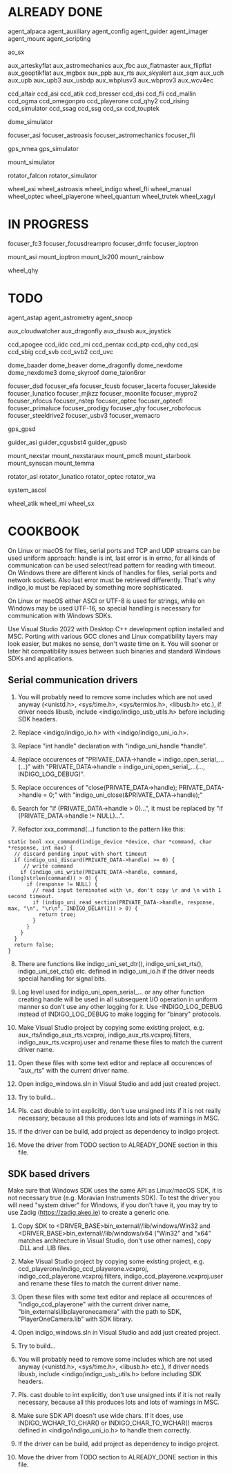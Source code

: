# ALREADY DONE

agent_alpaca
agent_auxiliary
agent_config
agent_guider
agent_imager
agent_mount
agent_scripting

ao_sx

aux_arteskyflat
aux_astromechanics
aux_fbc
aux_flatmaster
aux_flipflat
aux_geoptikflat
aux_mgbox
aux_ppb
aux_rts
aux_skyalert
aux_sqm
aux_uch
aux_upb
aux_upb3
aux_usbdp
aux_wbplusv3
aux_wbprov3
aux_wcv4ec

ccd_altair
ccd_asi
ccd_atik
ccd_bresser
ccd_dsi
ccd_fli
ccd_mallin
ccd_ogma
ccd_omegonpro
ccd_playerone
ccd_qhy2
ccd_rising
ccd_simulator
ccd_ssag
ccd_ssg
ccd_sx
ccd_touptek

dome_simulator

focuser_asi
focuser_astroasis
focuser_astromechanics
focuser_fli

gps_nmea
gps_simulator

mount_simulator

rotator_falcon
rotator_simulator

wheel_asi
wheel_astroasis
wheel_indigo
wheel_fli
wheel_manual
wheel_optec
wheel_playerone
wheel_quantum
wheel_trutek
wheel_xagyl

# IN PROGRESS

focuser_fc3
focuser_focusdreampro
focuser_dmfc
focuser_ioptron

mount_asi
mount_ioptron
mount_lx200
mount_rainbow

wheel_qhy

# TODO

agent_astap
agent_astrometry
agent_snoop

aux_cloudwatcher
aux_dragonfly
aux_dsusb
aux_joystick

ccd_apogee
ccd_iidc
ccd_mi
ccd_pentax
ccd_ptp
ccd_qhy
ccd_qsi
ccd_sbig
ccd_svb
ccd_svb2
ccd_uvc

dome_baader
dome_beaver
dome_dragonfly
dome_nexdome
dome_nexdome3
dome_skyroof
dome_talon6ror

focuser_dsd
focuser_efa
focuser_fcusb
focuser_lacerta
focuser_lakeside
focuser_lunatico
focuser_mjkzz
focuser_moonlite
focuser_mypro2
focuser_nfocus
focuser_nstep
focuser_optec
focuser_optecfl
focuser_primaluce
focuser_prodigy
focuser_qhy
focuser_robofocus
focuser_steeldrive2
focuser_usbv3
focuser_wemacro

gps_gpsd

guider_asi
guider_cgusbst4
guider_gpusb

mount_nexstar
mount_nexstaraux
mount_pmc8
mount_starbook
mount_synscan
mount_temma

rotator_asi
rotator_lunatico
rotator_optec
rotator_wa

system_ascol

wheel_atik
wheel_mi
wheel_sx

# COOKBOOK

On Linux or macOS for files, serial ports and TCP and UDP streams can be used uniform approach: handle is int, last error is in errno, for all kinds of communication can be used select/read pattern for reading with timeout. On Windows there are different kinds of handles for files, serial ports and network sockets. Also last error must be retrieved differently. That's why indigo_io must be replaced by something more sophisticated.

On Linux or macOS either ASCI or UTF-8 is used for strings, while on Windows may be used UTF-16, so special handling is necessary for communication with Windows SDKs.

Use Visual Studio 2022 with Desktop C++ development option installed and MSC. Porting with various GCC clones and Linux compatibility layers may look easier, but makes no sense, don't waste time on it. You will sooner or later hit compatibility issues between such binaries and standard Windows SDKs and applications. 

## Serial communication drivers

1. You will probably need to remove some includes which are not used anyway (<unistd.h>, <sys/time.h>, <sys/termios.h>, <libusb.h> etc.), if driver needs libusb, include <indigo/indigo_usb_utils.h> before including SDK headers.

2. Replace <indigo/indigo_io.h> with <indigo/indigo_uni_io.h>.

3. Replace "int handle" declaration with "indigo_uni_handle *handle".

4. Replace occurences of "PRIVATE_DATA->handle = indigo_open_serial_...(...)" with "PRIVATE_DATA->handle = indigo_uni_open_serial_...(..., INDIGO_LOG_DEBUG)".

5. Replace occurences of "close(PRIVATE_DATA->handle); PRIVATE_DATA->handle = 0;" with "indigo_uni_close(&PRIVATE_DATA->handle);"

6. Search for "if (PRIVATE_DATA->handle > 0)...", it must be replaced by "if (PRIVATE_DATA->handle != NULL)...".

7. Refactor xxx_command(...) function to the pattern like this:

```
static bool xxx_command(indigo_device *device, char *command, char *response, int max) {
  // discard pending input with short timeout
  if (indigo_uni_discard(PRIVATE_DATA->handle) >= 0) { 
     // write command
    if (indigo_uni_write(PRIVATE_DATA->handle, command, (long)strlen(command)) > 0) { 
      if (response != NULL) {
        // read input terminated with \n, don't copy \r and \n with 1 second timeout.
        if (indigo_uni_read_section(PRIVATE_DATA->handle, response, max, "\n", "\r\n", INDIGO_DELAY(1)) > 0) {
          return true;
        }
      }
    }
  }
  return false;
}
```

8. There are functions like indigo_uni_set_dtr(), indigo_uni_set_rts(), indigo_uni_set_cts() etc. defined in indigo_uni_io.h if the driver needs special handling for signal bits.

9. Log level used for indigo_uni_open_serial_... or any other function creating handle will be used in all subsequent I/O operation in uniform manner so don't use any other logging for it. Use -INDIGO_LOG_DEBUG instead of INDIGO_LOG_DEBUG to make logging for "binary" protocols.

10. Make Visual Studio project by copying some existing project, e.g. aux_rts/indigo_aux_rts.vcxproj, indigo_aux_rts.vcxproj.filters, indigo_aux_rts.vcxproj.user and rename these files to match the current driver name.

11. Open these files with some text editor and replace all occurences of "aux_rts" with the current driver name.

12. Open indigo_windows.sln in Visual Studio and add just created project.

13. Try to build...

14. Pls. cast double to int explicitly, don't use unsigned ints if it is not really necessary, because all this produces lots and lots of warnings in MSC.

15. If the driver can be build, add project as dependency to indigo project.

16. Move the driver from TODO section to ALREADY_DONE section in this file.

## SDK based drivers

Make sure that Windows SDK uses the same API as Linux/macOS SDK, it is not necessary true (e.g. Moravian Instruments SDK). To test the driver you will need "system driver" for Windows, if you don't have it, you may try to use Zadig (https://zadig.akeo.ie) to create a generic one.

1. Copy SDK to <DRIVER_BASE>bin_external/<SDK>/lib/windows/Win32 and  <DRIVER_BASE>bin_external/<SDK>/lib/windows/x64 ("Win32" and "x64" matches architecture in Visual Studio, don't use other names), copy .DLL and .LIB files.

2. Make Visual Studio project by copying some existing project, e.g. ccd_playerone/indigo_ccd_playerone.vcxproj, indigo_ccd_playerone.vcxproj.filters, indigo_ccd_playerone.vcxproj.user and rename these files to match the current driver name.

3. Open these files with some text editor and replace all occurences of "indigo_ccd_playerone" with the current driver name, "bin_externals\libplayeronecamera" with the path to SDK, "PlayerOneCamera.lib" with SDK library.

4. Open indigo_windows.sln in Visual Studio and add just created project.

5. Try to build...

6. You will probably need to remove some includes which are not used anyway (<unistd.h>, <sys/time.h>, <libusb.h> etc.), if driver needs libusb, include <indigo/indigo_usb_utils.h> before including SDK headers.

7. Pls. cast double to int explicitly, don't use unsigned ints if it is not really necessary, because all this produces lots and lots of warnings in MSC.

8. Make sure SDK API doesn't use wide chars. If it does, use INDIGO_WCHAR_TO_CHAR() or INDIGO_CHAR_TO_WCHAR() macros defined in <indigo/indigo_uni_io.h> to handle them correctly.

9. If the driver can be build, add project as dependency to indigo project.
 
10. Move the driver from TODO section to ALREADY_DONE section in this file.
